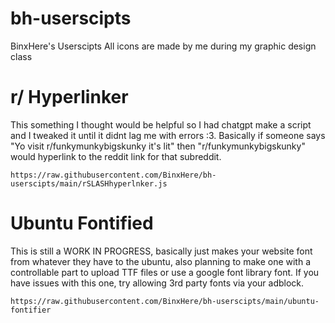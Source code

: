 # bh-userscipts
BinxHere's Userscipts
All icons are made by me during my graphic design class 

# r/ Hyperlinker

This something I thought would be helpful so I had chatgpt make a script and I tweaked it until it didnt lag me with errors :3. Basically if someone says "Yo visit r/funkymunkybigskunky it's lit" then "r/funkymunkybigskunky" would hyperlink to the reddit link for that subreddit.

``https://raw.githubusercontent.com/BinxHere/bh-userscipts/main/rSLASHhyperlnker.js``

# Ubuntu Fontified

This is still a WORK IN PROGRESS, basically just makes your website font from whatever they have to the ubuntu, also planning to make one with a controllable part to upload TTF files or use a google font library font. If you have issues with this one, try allowing 3rd party fonts via your adblock. 

``https://raw.githubusercontent.com/BinxHere/bh-userscipts/main/ubuntu-fontifier``
